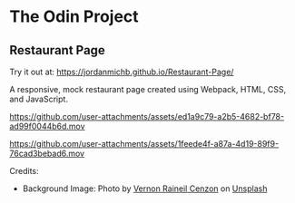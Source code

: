 # The Odin Project

## Restaurant Page

Try it out at: https://jordanmichb.github.io/Restaurant-Page/

A responsive, mock restaurant page created using Webpack, HTML, CSS, and JavaScript.

https://github.com/user-attachments/assets/ed1a9c79-a2b5-4682-bf78-ad99f0044b6d.mov

https://github.com/user-attachments/assets/1feede4f-a87a-4d19-89f9-76cad3bebad6.mov













Credits:<br>
- Background Image: Photo by 
                [Vernon Raineil Cenzon](https://unsplash.com/@thevernon) on 
                [Unsplash](https://unsplash.com/photos/four-assorted-dishes-on-wooden-surface-I2uJU-5ZIGI)

